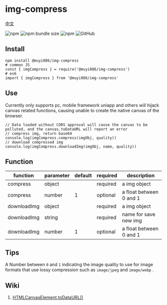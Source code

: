 # img-compress

[中文](https://github.com/MuYi086/npm_package/blob/master/img-compress/README-CN.md '中文')

![npm](https://img.shields.io/npm/v/@muyi086/img-compress) ![npm bundle size](https://img.shields.io/bundlephobia/min/@muyi086/img-compress) ![npm](https://img.shields.io/npm/dt/@muyi086/img-compress) ![GitHub](https://img.shields.io/github/license/MuYi086/npm_package)

## Install
```SHELL
npm install @muyi086/img-compress
# common JS
const { imgCompress } = require('@muyi086/img-compress')
# es6
import { imgCompress } from '@muyi086/img-compress'
```

## Use
Currently only supports pc, mobile framework uniapp and others will hijack canvas related functions, causing unable to create the native canvas of the browser.

```JS
// Data loaded without CORS approval will cause the canvas to be polluted, and the canvas.toDataURL will report an error
// compress img, return base64
console.log(imgCompress.compress(imgObj, quality))
// download compressed img
console.log(imgCompress.downloadImg(imgObj, name, quality))
```

## Function

function|parameter|default|required|description|
--|--|--|--|--|
compress|object||required|a img object|
compress|number|1|optional|a float between 0 and 1|
downloadImg|object||required|a img object|
downloadImg|string||required|name for save new img|
downloadImg|number|1|optional|a float between 0 and 1|


## Tips
A Number between `0` and `1` indicating the image quality to use for image formats that use lossy compression such as `image/jpeg` and `image/webp` .

## Wiki
1. [HTMLCanvasElement.toDataURL()](https://developer.mozilla.org/en-US/docs/Web/API/HTMLCanvasElement/toDataURL 'HTMLCanvasElement.toDataURL()')